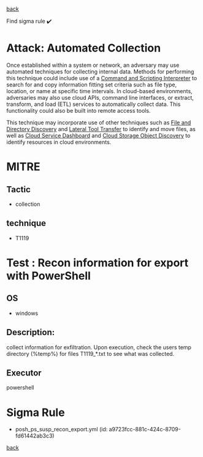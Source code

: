 
[back](../index.md)

Find sigma rule :heavy_check_mark: 

# Attack: Automated Collection 

Once established within a system or network, an adversary may use automated techniques for collecting internal data. Methods for performing this technique could include use of a [Command and Scripting Interpreter](https://attack.mitre.org/techniques/T1059) to search for and copy information fitting set criteria such as file type, location, or name at specific time intervals. In cloud-based environments, adversaries may also use cloud APIs, command line interfaces, or extract, transform, and load (ETL) services to automatically collect data. This functionality could also be built into remote access tools. 

This technique may incorporate use of other techniques such as [File and Directory Discovery](https://attack.mitre.org/techniques/T1083) and [Lateral Tool Transfer](https://attack.mitre.org/techniques/T1570) to identify and move files, as well as [Cloud Service Dashboard](https://attack.mitre.org/techniques/T1538) and [Cloud Storage Object Discovery](https://attack.mitre.org/techniques/T1619) to identify resources in cloud environments.

# MITRE
## Tactic
  - collection


## technique
  - T1119


# Test : Recon information for export with PowerShell
## OS
  - windows


## Description:
collect information for exfiltration. Upon execution, check the users temp directory (%temp%) for files T1119_*.txt
to see what was collected.


## Executor
powershell

# Sigma Rule
 - posh_ps_susp_recon_export.yml (id: a9723fcc-881c-424c-8709-fd61442ab3c3)



[back](../index.md)
